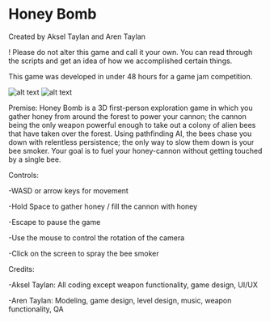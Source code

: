 # Honey Bomb
Created by Aksel Taylan and Aren Taylan

! Please do not alter this game and call it your own. You can read through the scripts and get an idea of how we accomplished certain things.

This game was developed in under 48 hours for a game jam competition.

![alt text](https://i.imgur.com/ULX411l.png)
![alt text](https://i.imgur.com/e4NVurI.png)

Premise:
Honey Bomb is a 3D first-person exploration game in which you gather honey from around the forest to power your cannon; the cannon being the only weapon powerful enough to take out a colony of alien bees that have taken over the forest. Using pathfinding AI, the bees chase you down with relentless persistence; the only way to slow them down is your bee smoker. Your goal is to fuel your honey-cannon without getting touched by a single bee.

Controls:

-WASD or arrow keys for movement

-Hold Space to gather honey / fill the cannon with honey

-Escape to pause the game

-Use the mouse to control the rotation of the camera

-Click on the screen to spray the bee smoker



Credits:

-Aksel Taylan: All coding except weapon functionality, game design, UI/UX

-Aren Taylan: Modeling, game design, level design, music, weapon functionality, QA
